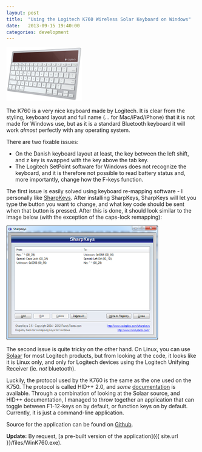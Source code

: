 ```yaml
---
layout: post
title:  "Using the Logitech K760 Wireless Solar Keyboard on Windows"
date:   2013-09-15 19:40:00
categories: development
---
```


<img src="/images/k760.png" class="center" />

The K760 is a very nice keyboard made by Logitech. It is clear from the styling, keyboard layout and full name (... for Mac/iPad/iPhone) that it is not made for Windows use, but as it is a standard Bluetooth keyboard it will work *almost* perfectly with any operating system.

There are two fixable issues:

* On the Danish keyboard layout at least, the key between the left shift, and z key is swapped with the key above the tab key.
* The Logitech SetPoint software for Windows does not recognize the keyboard, and it is therefore not possible to read battery status and, more importantly, change how the F-keys function.

The first issue is easily solved using keyboard re-mapping software - I personally like [SharpKeys][]. After installing SharpKeys, SharpKeys will let you type the button you want to change, and what key code should be sent when that button is pressed. After this is done, it should look similar to the image below (with the exception of the caps-lock remapping):

<img src="/images/sharpkeys.png" class="center" style="width: 400px" />

The second issue is quite tricky on the other hand. On Linux, you can use [Solaar][] for most Logitech products, but from looking at the code, it looks like it is Linux only, and only for Logitech devices using the Logitech Unifying Receiver (ie. *not* bluetooth).

Luckily, the protocol used by the K760 is the same as the one used on the K750. The protocol is called HID++ 2.0, and *some* [documentation][HID++2] is available. Through a combination of looking at the Solaar source, and HID++ documentation, I managed to throw together an application that can toggle between F1-12-keys on by default, or function keys on by default. Currently, it is just a command-line application.

Source for the application can be found on [Github][WinK760].

**Update:** By request, [a pre-built version of the application]({{ site.url }}/files/WinK760.exe).

[WinK760]: https://github.com/jesperhh/WinK760
[SharpKeys]: http://sharpkeys.codeplex.com/
[Solaar]: https://github.com/pwr/Solaar/
[HID++2]: http://6xq.net/git/lars/lshidpp.git/plain/doc/logitech_hidpp_2.0_specification_draft_2012-06-04.pdf